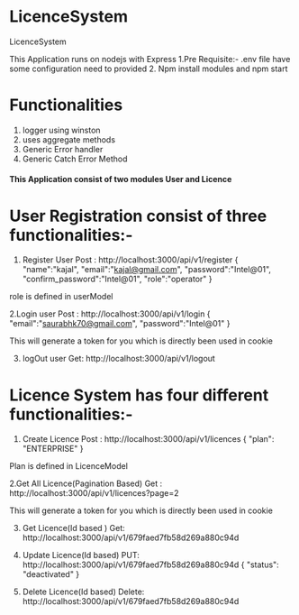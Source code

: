 # LicenceSystem
LicenceSystem

This Application runs on nodejs with Express
1.Pre Requisite:-
.env file have some configuration need to provided
2. Npm install modules and npm start

# Functionalities
1. logger using winston
2. uses aggregate methods
3. Generic Error handler
4. Generic Catch Error Method


#### This Application consist of two modules User and Licence

# User Registration consist of three functionalities:-

1. Register User
Post : http://localhost:3000/api/v1/register
    {
    "name":"kajal",
    "email":"kajal@gmail.com",
    "password":"Intel@01",
    "confirm_password":"Intel@01",
    "role":"operator"
}

role is defined in userModel

2.Login user
Post : http://localhost:3000/api/v1/login
{
    "email":"saurabhk70@gmail.com",
    "password":"Intel@01"
}

This will generate a token for you which is directly been used in cookie

3. logOut user
Get: http://localhost:3000/api/v1/logout



# Licence System has four different functionalities:-
1. Create Licence
Post : http://localhost:3000/api/v1/licences
{
  "plan": "ENTERPRISE"
}

Plan is defined in LicenceModel

2.Get All Licence(Pagination Based)
Get : http://localhost:3000/api/v1/licences?page=2

This will generate a token for you which is directly been used in cookie

3. Get Licence(Id based )
Get: http://localhost:3000/api/v1/679faed7fb58d269a880c94d

4. Update Licence(Id based)
PUT: http://localhost:3000/api/v1/679faed7fb58d269a880c94d
{
  "status": "deactivated"
}

4. Delete Licence(Id based)
Delete: http://localhost:3000/api/v1/679faed7fb58d269a880c94d